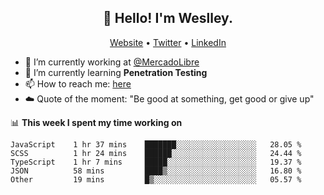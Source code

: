 <h2 align="center">👋 Hello! I'm Weslley.</h2>
<p align="center">
  <a href="http://weslleyneri.com.br">Website</a> •
  <a href="https://twitter.com/Weslley_Neri">Twitter</a> •
  <a href="https://www.linkedin.com/in/weslley-neri-3658908b">LinkedIn</a>
</p>


- 🔭 I’m currently working at [@MercadoLibre](https://github.com/mercadolibre)
- 🌱 I’m currently learning **Penetration Testing**
- 📫 How to reach me: [here](mailto:weslley39@gmail.com)
- ☁️ Quote of the moment: "Be good at something, get good or give up"

📊 **This week I spent my time working on**
<!--START_SECTION:waka-->

```text
JavaScript    1 hr 37 mins    ███████░░░░░░░░░░░░░░░░░░   28.05 %
SCSS          1 hr 24 mins    ██████░░░░░░░░░░░░░░░░░░░   24.44 %
TypeScript    1 hr 7 mins     █████░░░░░░░░░░░░░░░░░░░░   19.37 %
JSON          58 mins         ████▒░░░░░░░░░░░░░░░░░░░░   16.80 %
Other         19 mins         █▒░░░░░░░░░░░░░░░░░░░░░░░   05.57 %
```

<!--END_SECTION:waka-->

<!-- Inspired by https://github.com/gruselhaus/gruselhaus -->